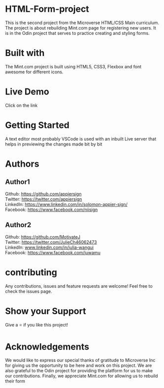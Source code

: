 # HTML-Form-project
This is the second project from the Microverse HTML/CSS Main curriculum. The project is about rebuilding Mint.com page for registering new users. It is in the Odin project that serves to practice creating and styling forms. 
# Built with
The Mint.com project is built using HTML5, CSS3, Flexbox and font awesome for different icons.
# Live Demo
Click on the link

# Getting Started
A text editor most probably VSCode is used with an inbuilt Live server that helps in previewing the changes made bit by bit
# Authors
## Author1  
Github:   https://github.com/appiersign  
Twitter:  https://twitter.com/appiersign  
LinkedIn: https://www.linkedin.com/in/solomon-appier-sign/  
Facebook: https://www.facebook.com/niisign  
## Author2  
Github:   https://github.com/MotivateJ  
Twitter:  https://twitter.com/JulieCh46062473  
LinkedIn: www.linkedin.com/in/julia-wangui  
Facebook: https://www.facebook.com/juwamu  
# contributing
Any contributions, issues and feature requests are welcome!
Feel free to check the issues page.
# Show your Support
Give a ⭐️ if you like this project!
# Acknowledgements
We would like to express our special thanks of gratitude to Microverse Inc for giving us the opportunity to be here and work on this project. We are also grateful to the Odin project for providing the platform for us to make our contributions. Finally, we appreciate Mint.com for allowing us to rebuild their form



